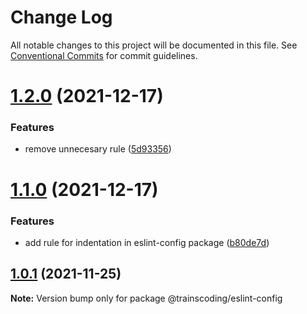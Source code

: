 # Change Log

All notable changes to this project will be documented in this file.
See [Conventional Commits](https://conventionalcommits.org) for commit guidelines.

# [1.2.0](https://github.com/MasterCloudApps-Projects/trainscoding/compare/@trainscoding/eslint-config@1.1.0...@trainscoding/eslint-config@1.2.0) (2021-12-17)


### Features

* remove unnecesary rule ([5d93356](https://github.com/MasterCloudApps-Projects/trainscoding/commit/5d933567105dee01782fe7b0c1365d8adc1247a0))





# [1.1.0](https://github.com/MasterCloudApps-Projects/trainscoding/compare/@trainscoding/eslint-config@1.0.1...@trainscoding/eslint-config@1.1.0) (2021-12-17)


### Features

* add rule for indentation in eslint-config package ([b80de7d](https://github.com/MasterCloudApps-Projects/trainscoding/commit/b80de7d648df0f009a49fff7c25c4547f680ce2f))





## [1.0.1](https://github.com/MasterCloudApps-Projects/trainscoding/compare/@trainscoding/eslint-config@1.0.0...@trainscoding/eslint-config@1.0.1) (2021-11-25)

**Note:** Version bump only for package @trainscoding/eslint-config
